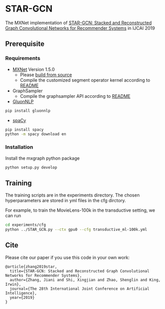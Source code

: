 # STAR-GCN
The MXNet implementation of [STAR-GCN: Stacked and Reconstructed Graph Convolutional Networks for Recommender Systems](https://www.ijcai.org/proceedings/2019/0592.pdf) in IJCAI 2019

## Prerequisite

### Requirements
  * [MXNet](https://mxnet.incubator.apache.org/) Version 1.5.0
    * Please [build from source](https://mxnet.incubator.apache.org/versions/master/install/ubuntu_setup.html#build-mxnet-from-source)
    * Compile the customized segment operator kernel according to [README](https://github.com/jennyzhang0215/STAR-GCN/blob/master/seg_ops_cuda)
  * GraphSampler
    * Compile the graphsampler API according to [README](https://github.com/jennyzhang0215/STAR-GCN/blob/master/GraphSampler)
  * [GluonNLP](https://gluon-nlp.mxnet.io/)
```bash
pip install gluonnlp
```

  * [spaCy](https://spacy.io/usage)
 ```bash
 pip install spacy
 python -m spacy download en
 ```

### Installation
Install the mxgraph python package
```bash
python setup.py develop
```

## Training
The training scripts are in the experiments directory. The chosen hyperparameters are stored in yml files in the cfg dirctory. 

For example, to train the MovieLens-100k in the transductive setting, we can run 
```bash
cd experiments/cfg
python ../STAR_GCN.py --ctx gpu0 --cfg transductive_ml-100k.yml
```


## Cite
Please cite our paper if you use this code in your own work:
```
@article{zhang2019star,
  title={STAR-GCN: Stacked and Reconstructed Graph Convolutional Networks for Recommender Systems},
  author={Zhang, Jiani and Shi, Xingjian and Zhao, Shenglin and King, Irwin},
  journal={The 28th International Joint Conference on Artificial Intelligence},
  year={2019}
}
```
